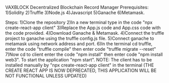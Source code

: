VAXBLOCK Decentralized Blockchain Record Manager
Prerequisites:
1)Solidity
2)Truffle
3)Node.js
4)Javascript
5)Ganache
6)Metamask.

Steps:
1)Clone the repository
2)In a new terminal type in the code "npx create-react-app client"
3)Replace the App.js code and App.css code with the code provided.
4)Download Ganache & Metamask.
4)Connect the truffle project to ganache using the truffle config.js file.
5)Connect ganache to metamask using network address and port.
6)In the terminal cd truffle, enter the code "truffle compile" then enter code "truffle migrate --reset"
7)Now cd to client enter the code "npm install" then enter code "npm install web3". To start the application "npm start".
NOTE: The client has to be installed manually by "npx create-react-app client" in the terminal
(THE CREATE REACT APP IS NOW DEPRECATED, THIS APPLICATION WILL BE NOT FUNCTIONAL UNLESS UPDATED)
